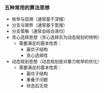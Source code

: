 

### 五种常用的算法思想

- 枚举与回溯（通常基于深搜）
- 分支与限界（通常基于宽搜）
- 分支策略（通常会结合递归）
- 贪心选择思想（贪心选择实为动态规划的特例）
  - 需要满足的基本性质：
    - 最优子结构
    - 贪心选择性
- 动态规划思想（动态规划是对暴力枚举的优化）
  - 需要满足的基本性质：
    - 最优子结构
    - 重叠子问题
    - 状态后无效
    
  



